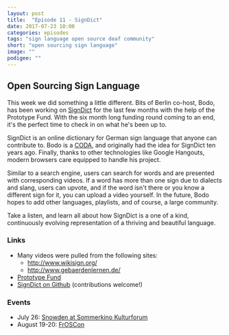```yaml
---
layout: post
title:  "Episode 11 - SignDict"
date: 2017-07-23 10:00
categories: episodes
tags: "sign language open source deaf community"
short: "open sourcing sign language"
image: ""
podigee: ""
---
```

## Open Sourcing Sign Language

This week we did something a little different. Bits of Berlin co-host, Bodo, has been working on [SignDict](https://signdict.org/) for the last few months with the help of the Prototype Fund. With the six month long funding round coming to an end, it's the perfect time to check in on what he's been up to.

SignDict is an online dictionary for German sign language that anyone can contribute to. Bodo is a [CODA](https://en.wikipedia.org/wiki/Child_of_deaf_adult), and originally had the idea for SignDict ten years ago. Finally, thanks to other technologies like Google Hangouts, modern browsers care equipped to handle his project.

Similar to a search engine, users can search for words and are presented with corresponding videos. If a word has more than one sign due to dialects and slang, users can upvote, and if the word isn't there or you know a different sign for it, you can upload a video yourself. In the future, Bodo hopes to add other languages, playlists, and of course, a large community.

Take a listen, and learn all about how SignDict is a one of a kind, continuously evolving representation of a thriving and beautiful language.

### Links
* Many videos were pulled from the following sites:
  * http://www.wikisign.org/
  * http://www.gebaerdenlernen.de/
* [Prototype Fund](https://prototypefund.de/en/)
* [SignDict on Github](https://github.com/signdict) (contributions welcome!)

### Events
* July 26: [Snowden at Sommerkino Kulturforum](https://www.yorck.de/checkout/step01?showid=1513397)
* August 19-20: [FrOSCon](https://www.froscon.de/en/)
